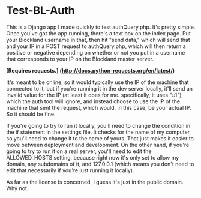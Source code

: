 # Test-BL-Auth
This is a Django app I made quickly to test authQuery.php. It's pretty simple. Once you've got the app running, there's a text box on the index page. Put your Blockland username in that, then hit "send data," which will send that and your IP in a POST request to authQuery.php, which will then return a positive or negative depending on whether or not you put in a username that corresponds to your IP on the Blockland master server.

__[Requires requests.] (http://docs.python-requests.org/en/latest/)__

It's meant to be online, so it would typically use the IP of the machine that connected to it, but if you're running it in the dev server locally, it'll send an invalid value for the IP (at least it does for me. specifically, it uses "::1"), which the auth tool will ignore, and instead choose to use the IP of the machine that sent the request, which would, in this case, be your actual IP. So it should be fine.

If you're going to try to run it locally, you'll need to change the condition in the if statement in the settings file. It checks for the name of my computer, so you'll need to change it to the name of yours. That just makes it easier to move between deployment and development. On the other hand, if you're going to try to run it on a real server, you'll need to edit the ALLOWED_HOSTS setting, because right now it's only set to allow my domain, any subdomains of it, and 127.0.0.1 (which means you don't need to edit that necessarily if you're just running it locally).

As far as the license is concerned, I guess it's just in the public domain. Why not.
